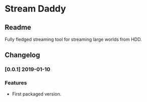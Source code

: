 # Stream Daddy

## Readme

Fully fledged streaming tool for streaming large worlds from HDD.

## Changelog

### [0.0.1] 2019-01-10

### Features

- First packaged version.